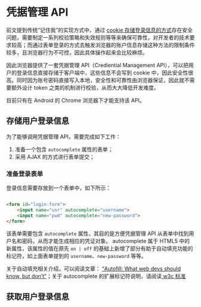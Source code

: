 # 凭据管理 API

前文提到传统“记住我”的实现方式中，通过 [cookie 存储登录信息的方式](./02-remember-me.md#cookie存储登录信息)存在安全问题，需要制定一系列校验策略和失效规则等等来确保可靠性，对开发者的技术要求较高；而通过表单登录的方式去触发浏览器的账户信息存储这种方法的限制条件较多，且浏览器行为不可控，因此具体操作起来会比较麻烦。

因此浏览器提供了一套凭据管理 API（Crediential Management API），可以把用户的登录信息直接存储于客户端中，这些信息不会写到 cookie 中，因此安全性很高。同时因为账号密码直接写入本地，安全性和可靠性由浏览器保证，因此就不需要额外设计 token 之类的机制进行校验，从而大大降低开发难度。

目前只有在 Android 的 Chrome 浏览器下才能支持该 API。

## 存储用户登录信息

为了能够调用凭据管理 API，需要完成如下工作：

1. 准备一个包含 `autocomplete` 属性的表单；
2. 采用 AJAX 的方式进行表单提交；

### 准备登录表单

登录信息需要存放到一个表单中，如下所示：

```html

<form id="login-form">
    <input name="usr" autocomplete="username">
    <input name="pwd" autocomplete="new-password">
</form>

```

该表单需要包含 `autocomplete` 属性，其目的是方便凭据管理 API 从表单中找到用户名和密码，从而才能生成相应的凭证对象。 autocomplete 属于 HTML5 中的新属性，该属性的值在原先 `on | off` 的基础上新增了部分有助于自动填充功能的标记符，如上面表单提到的 `username`、`new-password` 等等。

关于自动填充相关介绍，可以阅读文章： [“Autofill: What web devs should know, but don’t”](https://cloudfour.com/thinks/autofill-what-web-devs-should-know-but-dont/)；关于 autocomplete 的扩展标记符说明，请阅读[ w3c 标准](https://html.spec.whatwg.org/multipage/forms.html#autofill)

## 获取用户登录信息